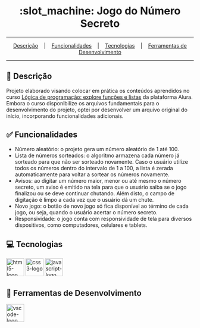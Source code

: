 <h1 align="center"> :slot_machine: Jogo do Número Secreto</h1>

<hr/>
<p align="center">
  <a href="#memo-Descrição">Descrição</a>
  &nbsp;&nbsp;&nbsp;|&nbsp;&nbsp;&nbsp;
  <a href="#white_check_mark-Funcionalidades">Funcionalidades</a>
  &nbsp;&nbsp;&nbsp;|&nbsp;&nbsp;&nbsp;
  <a href="#computer-Tecnologias">Tecnologias</a>
  &nbsp;&nbsp;&nbsp;|&nbsp;&nbsp;&nbsp;
  <a href="#computer-Ferramentas-de-Desenvolvimento">Ferramentas de Desenvolvimento</a>
</p>
<hr/>


## :memo: Descrição
Projeto elaborado visando colocar em prática os conteúdos aprendidos no curso  <a href="https://cursos.alura.com.br/course/logica-programacao-funcoes-listas">Lógica de programação: explore funções e listas</a> da plataforma Alura. Embora o curso disponibilize os arquivos fundamentais para o desenvolvimento do projeto, optei por desenvolver um arquivo original do início, incorporando funcionalidades adicionais.
## :white_check_mark: Funcionalidades
- Número aleatório: o projeto gera um número aleatório de 1 até 100.
- Lista de números sorteados: o algoritmo armazena cada número já sorteado para que não ser sorteado novamente. Caso o usuário utilize todos os números dentro do intervalo de 1 a 100, a lista é zerada automaticamente para voltar a sortear os números novamente.
- Avisos: ao digitar um número maior, menor ou até mesmo o número secreto, um aviso é emitido na tela para que o usuário saiba se o jogo finalizou ou se deve continuar chutando. Além disto, o campo de digitação é limpo a cada vez que o usuário dá um chute.
- Novo jogo: o botão de novo jogo só fica disponível ao término de cada jogo, ou seja, quando o usuário acertar o número secreto.
- Responsividade: o jogo conta com responsividade de tela para diversos dispositivos, como computadores, celulares e tablets.

## :computer: Tecnologias
<p display="inline-block">
  <img width="48" src="https://github.com/danillosales/Estudos-Javascript/assets/142457341/f0ac83e9-add7-4324-9090-9d8d70ea2ec5" alt="html5-logo"/>
  <img width="48" src="https://github.com/danillosales/Estudos-Javascript/assets/142457341/5c3b04c2-5e86-4d07-8560-e8d71bdf6716" alt="css3-logo"/>
  <img width="48" src="https://github.com/danillosales/Estudos-Javascript/assets/142457341/4ab84848-d48f-4850-8ef5-5b4d1724cae5" alt="javascript-logo"/>
</p>
                                                                                                  
## :wrench: Ferramentas de Desenvolvimento

<p display="inline-block">
  <img width="48" src="https://upload.wikimedia.org/wikipedia/commons/thumb/9/9a/Visual_Studio_Code_1.35_icon.svg/2048px-Visual_Studio_Code_1.35_icon.svg.png" alt="vscode-logo"/>
</p>



